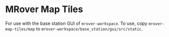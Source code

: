 # MRover Map Tiles

For use with the base station GUI of `mrover-workspace`. To use, copy `mrover-map-tiles/map` to `mrover-workspace/base_station/gui/src/static`.